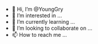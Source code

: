 - 👋 Hi, I’m @YoungGry
- 👀 I’m interested in ...
- 🌱 I’m currently learning ...
- 💞️ I’m looking to collaborate on ...
- 📫 How to reach me ...

<!---
YoungGry/YoungGry is a ✨ special ✨ repository because its `README.md` (this file) appears on your GitHub profile.
You can click the Preview link to take a look at your changes.
--->
